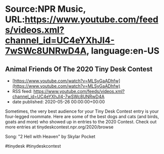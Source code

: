 # Source:NPR Music, URL:https://www.youtube.com/feeds/videos.xml?channel_id=UC4eYXhJI4-7wSWc8UNRwD4A, language:en-US

## Animal Friends Of The 2020 Tiny Desk Contest
 - [https://www.youtube.com/watch?v=MLSyGaADhfw](https://www.youtube.com/watch?v=MLSyGaADhfw)
 - RSS feed: https://www.youtube.com/feeds/videos.xml?channel_id=UC4eYXhJI4-7wSWc8UNRwD4A
 - date published: 2020-05-26 00:00:00+00:00

Sometimes, the very best audience for your Tiny Desk Contest entry is your four-legged roommate. Here are some of the best dogs and cats (and birds, goats and more) who showed up in entries to the 2020 Contest. Check out more entries at tinydeskcontest.npr.org/2020/browse

Song: "2 Hell with Heaven" by Skylar Pocket

#tinydesk #tinydeskcontest

